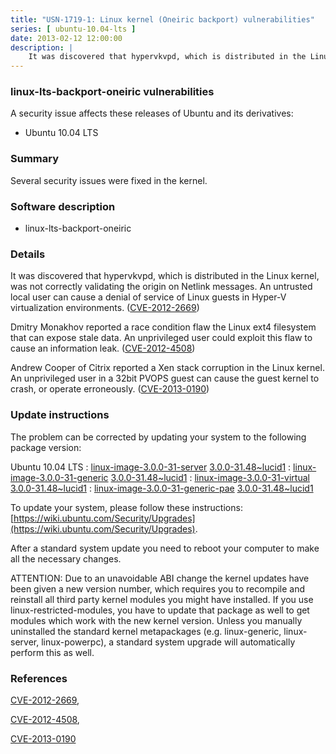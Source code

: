 ```yaml
---
title: "USN-1719-1: Linux kernel (Oneiric backport) vulnerabilities"
series: [ ubuntu-10.04-lts ]
date: 2013-02-12 12:00:00
description: |
    It was discovered that hypervkvpd, which is distributed in the Linux kernel, was not correctly validating the origin on Netlink messages. An untrusted local user can cause a denial of service of Linux guests in Hyper-V virtualization environments. ([CVE-2012-2669](http://people.ubuntu.com/~ubuntu-security/cve/CVE-2012-2669))
--- 
```

 
### linux-lts-backport-oneiric vulnerabilities

A security issue affects these releases of Ubuntu and its derivatives:

* Ubuntu 10.04 LTS

### Summary

Several security issues were fixed in the kernel. 

### Software description

* linux-lts-backport-oneiric 

### Details

It was discovered that hypervkvpd, which is distributed in the Linux kernel, was not correctly validating the origin on Netlink messages. An untrusted local user can cause a denial of service of Linux guests in Hyper-V virtualization environments. ([CVE-2012-2669](http://people.ubuntu.com/~ubuntu-security/cve/CVE-2012-2669))

Dmitry Monakhov reported a race condition flaw the Linux ext4 filesystem that can expose stale data. An unprivileged user could exploit this flaw to cause an information leak. ([CVE-2012-4508](http://people.ubuntu.com/~ubuntu-security/cve/CVE-2012-4508))

Andrew Cooper of Citrix reported a Xen stack corruption in the Linux kernel. An unprivileged user in a 32bit PVOPS guest can cause the guest kernel to crash, or operate erroneously. ([CVE-2013-0190](http://people.ubuntu.com/~ubuntu-security/cve/CVE-2013-0190)) 

### Update instructions

The problem can be corrected by updating your system to the following package version:

Ubuntu 10.04 LTS
 : [linux-image-3.0.0-31-server](https://launchpad.net/ubuntu/+source/linux-lts-backport-oneiric) <span> [3.0.0-31.48~lucid1](https://launchpad.net/ubuntu/+source/linux-lts-backport-oneiric/3.0.0-31.48~lucid1) </span> 
 : [linux-image-3.0.0-31-generic](https://launchpad.net/ubuntu/+source/linux-lts-backport-oneiric) <span> [3.0.0-31.48~lucid1](https://launchpad.net/ubuntu/+source/linux-lts-backport-oneiric/3.0.0-31.48~lucid1) </span> 
 : [linux-image-3.0.0-31-virtual](https://launchpad.net/ubuntu/+source/linux-lts-backport-oneiric) <span> [3.0.0-31.48~lucid1](https://launchpad.net/ubuntu/+source/linux-lts-backport-oneiric/3.0.0-31.48~lucid1) </span> 
 : [linux-image-3.0.0-31-generic-pae](https://launchpad.net/ubuntu/+source/linux-lts-backport-oneiric) <span> [3.0.0-31.48~lucid1](https://launchpad.net/ubuntu/+source/linux-lts-backport-oneiric/3.0.0-31.48~lucid1) </span> 

To update your system, please follow these instructions: [https://wiki.ubuntu.com/Security/Upgrades](https://wiki.ubuntu.com/Security/Upgrades).

After a standard system update you need to reboot your computer to make all the necessary changes.

ATTENTION: Due to an unavoidable ABI change the kernel updates have been given a new version number, which requires you to recompile and reinstall all third party kernel modules you might have installed. If you use linux-restricted-modules, you have to update that package as well to get modules which work with the new kernel version. Unless you manually uninstalled the standard kernel metapackages (e.g. linux-generic, linux-server, linux-powerpc), a standard system upgrade will automatically perform this as well. 

### References

 [CVE-2012-2669](http://people.ubuntu.com/~ubuntu-security/cve/CVE-2012-2669), 

 [CVE-2012-4508](http://people.ubuntu.com/~ubuntu-security/cve/CVE-2012-4508), 

 [CVE-2013-0190](http://people.ubuntu.com/~ubuntu-security/cve/CVE-2013-0190)
 
